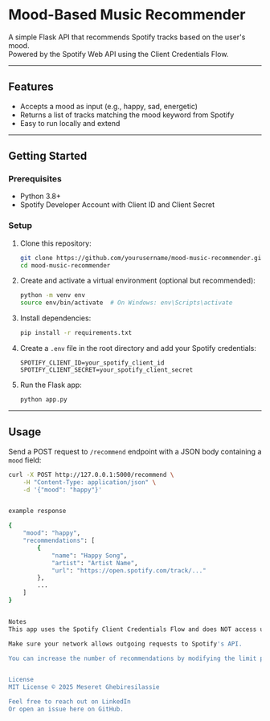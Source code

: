 # Mood-Based Music Recommender

A simple Flask API that recommends Spotify tracks based on the user's mood.  
Powered by the Spotify Web API using the Client Credentials Flow.

---

## Features

- Accepts a mood as input (e.g., happy, sad, energetic)
- Returns a list of tracks matching the mood keyword from Spotify
- Easy to run locally and extend

---

## Getting Started

### Prerequisites

- Python 3.8+
- Spotify Developer Account with Client ID and Client Secret

### Setup

1. Clone this repository:
    ```bash
    git clone https://github.com/yourusername/mood-music-recommender.git
    cd mood-music-recommender
    ```

2. Create and activate a virtual environment (optional but recommended):
    ```bash
    python -m venv env
    source env/bin/activate  # On Windows: env\Scripts\activate
    ```

3. Install dependencies:
    ```bash
    pip install -r requirements.txt
    ```

4. Create a `.env` file in the root directory and add your Spotify credentials:
    ```
    SPOTIFY_CLIENT_ID=your_spotify_client_id
    SPOTIFY_CLIENT_SECRET=your_spotify_client_secret
    ```

5. Run the Flask app:
    ```bash
    python app.py
    ```

---

## Usage

Send a POST request to `/recommend` endpoint with a JSON body containing a `mood` field:

```bash
curl -X POST http://127.0.0.1:5000/recommend \
    -H "Content-Type: application/json" \
    -d '{"mood": "happy"}'


example response

{
    "mood": "happy",
    "recommendations": [
        {
            "name": "Happy Song",
            "artist": "Artist Name",
            "url": "https://open.spotify.com/track/..."
        },
        ...
    ]
}


Notes
This app uses the Spotify Client Credentials Flow and does NOT access user-specific data.

Make sure your network allows outgoing requests to Spotify's API.

You can increase the number of recommendations by modifying the limit parameter in the code.


License
MIT License © 2025 Meseret Ghebiresilassie

Feel free to reach out on LinkedIn
Or open an issue here on GitHub.